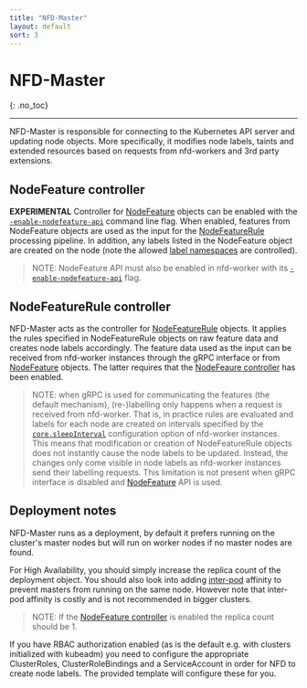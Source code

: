 ```yaml
---
title: "NFD-Master"
layout: default
sort: 3
---
```


# NFD-Master
{: .no_toc}

---

NFD-Master is responsible for connecting to the Kubernetes API server and
updating node objects. More specifically, it modifies node labels, taints and
extended resources based on requests from nfd-workers and 3rd party extensions.

## NodeFeature controller

**EXPERIMENTAL**
Controller for [NodeFeature](custom-resources.md#nodefeature-custom-resource)
objects can be enabled with the
[`-enable-nodefeature-api`](../reference/master-commandline-reference.md#-enable-nodefeature-api)
command line flag. When enabled, features from NodeFeature objects are used as
the input for the [NodeFeatureRule](custom-resources.md#nodefeaturerule)
processing pipeline. In addition, any labels listed in the NodeFeature object
are created on the node (note the allowed
[label namespaces](customization-guide.md#node-labels) are controlled).

> NOTE: NodeFeature API must also be enabled in nfd-worker with
> its [`-enable-nodefeature-api`](../reference/worker-commandline-reference.md#-enable-nodefeature-api)
> flag.

## NodeFeatureRule controller

NFD-Master acts as the controller for
[NodeFeatureRule](custom-resources.md#nodefeaturerule) objects.
It applies the rules specified in NodeFeatureRule objects on raw feature data
and creates node labels accordingly. The feature data used as the input can be
received from nfd-worker instances through the gRPC interface or from
[NodeFeature](custom-resources.md#nodefeature-custom-resource) objects. The latter
requires that the [NodeFeaure controller](#nodefeature-controller) has been
enabled.

> NOTE: when gRPC is used for communicating the features (the default
> mechanism), (re-)labelling only happens when a request is received from
> nfd-worker. That is, in practice rules are evaluated and labels for each node
> are created on intervals specified by the
> [`core.sleepInterval`](../reference/worker-configuration-reference.md#coresleepinterval)
> configuration option of nfd-worker instances. This means that modification or
> creation of NodeFeatureRule objects does not instantly cause the node
> labels to be updated.  Instead, the changes only come visible in node labels
> as nfd-worker instances send their labelling requests. This limitation is not
> present when gRPC interface is disabled
> and [NodeFeature](custom-resources.md#nodefeature-custom-resource) API is used.

## Deployment notes

NFD-Master runs as a deployment, by default
it prefers running on the cluster's master nodes but will run on worker
nodes if no master nodes are found.

For High Availability, you should simply increase the replica count of
the deployment object. You should also look into adding
[inter-pod](https://kubernetes.io/docs/concepts/configuration/assign-pod-node/#affinity-and-anti-affinity)
affinity to prevent masters from running on the same node.
However note that inter-pod affinity is costly and is not recommended
in bigger clusters.

> NOTE: If the [NodeFeature controller](#nodefeature-controller) is enabled the
> replica count should be 1.

If you have RBAC authorization enabled (as is the default e.g. with clusters
initialized with kubeadm) you need to configure the appropriate ClusterRoles,
ClusterRoleBindings and a ServiceAccount in order for NFD to create node
labels. The provided template will configure these for you.
